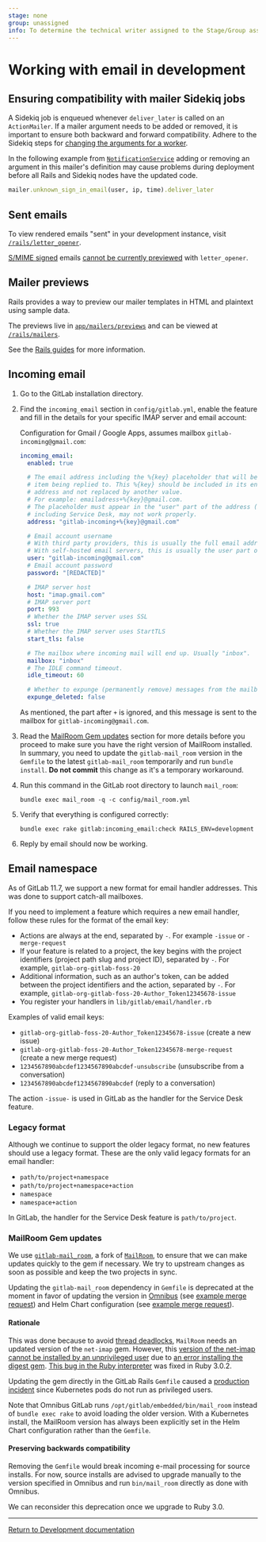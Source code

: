 ```yaml
---
stage: none
group: unassigned
info: To determine the technical writer assigned to the Stage/Group associated with this page, see https://about.gitlab.com/handbook/engineering/ux/technical-writing/#assignments
---
```


# Working with email in development

## Ensuring compatibility with mailer Sidekiq jobs

A Sidekiq job is enqueued whenever `deliver_later` is called on an `ActionMailer`.
If a mailer argument needs to be added or removed, it is important to ensure
both backward and forward compatibility. Adhere to the Sidekiq steps for
[changing the arguments for a worker](sidekiq/compatibility_across_updates.md#changing-the-arguments-for-a-worker).

In the following example from [`NotificationService`](https://gitlab.com/gitlab-org/gitlab/-/blob/33ccb22e4fc271dbaac94b003a7a1a2915a13441/app/services/notification_service.rb#L74)
adding or removing an argument in this mailer's definition may cause problems
during deployment before all Rails and Sidekiq nodes have the updated code.

```ruby
mailer.unknown_sign_in_email(user, ip, time).deliver_later
```

## Sent emails

To view rendered emails "sent" in your development instance, visit
[`/rails/letter_opener`](http://localhost:3000/rails/letter_opener).

[S/MIME signed](../administration/smime_signing_email.md) emails
[cannot be currently previewed](https://github.com/fgrehm/letter_opener_web/issues/96) with
`letter_opener`.

## Mailer previews

Rails provides a way to preview our mailer templates in HTML and plaintext using
sample data.

The previews live in [`app/mailers/previews`](https://gitlab.com/gitlab-org/gitlab-foss/tree/master/app/mailers/previews) and can be viewed at
[`/rails/mailers`](http://localhost:3000/rails/mailers).

See the [Rails guides](https://guides.rubyonrails.org/action_mailer_basics.html#previewing-emails) for more information.

## Incoming email

1. Go to the GitLab installation directory.

1. Find the `incoming_email` section in `config/gitlab.yml`, enable the
   feature and fill in the details for your specific IMAP server and email
   account:

   Configuration for Gmail / Google Apps, assumes mailbox `gitlab-incoming@gmail.com`:

   ```yaml
   incoming_email:
     enabled: true

     # The email address including the %{key} placeholder that will be replaced to reference the
     # item being replied to. This %{key} should be included in its entirety within the email
     # address and not replaced by another value.
     # For example: emailadress+%{key}@gmail.com.
     # The placeholder must appear in the "user" part of the address (before the `@`). It can be omitted but some features,
     # including Service Desk, may not work properly.
     address: "gitlab-incoming+%{key}@gmail.com"

     # Email account username
     # With third party providers, this is usually the full email address.
     # With self-hosted email servers, this is usually the user part of the email address.
     user: "gitlab-incoming@gmail.com"
     # Email account password
     password: "[REDACTED]"

     # IMAP server host
     host: "imap.gmail.com"
     # IMAP server port
     port: 993
     # Whether the IMAP server uses SSL
     ssl: true
     # Whether the IMAP server uses StartTLS
     start_tls: false

     # The mailbox where incoming mail will end up. Usually "inbox".
     mailbox: "inbox"
     # The IDLE command timeout.
     idle_timeout: 60

     # Whether to expunge (permanently remove) messages from the mailbox when they are deleted after delivery
     expunge_deleted: false
   ```

   As mentioned, the part after `+` is ignored, and this message is sent to the mailbox for `gitlab-incoming@gmail.com`.

1. Read the [MailRoom Gem updates](#mailroom-gem-updates) section for more details before you proceed to make sure you have the right version of MailRoom installed. In summary, you need to update the `gitlab-mail_room` version in the `Gemfile` to the latest `gitlab-mail_room` temporarily and run `bundle install`. **Do not commit** this change as it's a temporary workaround.

1. Run this command in the GitLab root directory to launch `mail_room`:

   ```shell
   bundle exec mail_room -q -c config/mail_room.yml
   ```

1. Verify that everything is configured correctly:

   ```shell
   bundle exec rake gitlab:incoming_email:check RAILS_ENV=development
   ```

1. Reply by email should now be working.

## Email namespace

As of GitLab 11.7, we support a new format for email handler addresses. This was done to
support catch-all mailboxes.

If you need to implement a feature which requires a new email handler, follow these rules
for the format of the email key:

- Actions are always at the end, separated by `-`. For example `-issue` or `-merge-request`
- If your feature is related to a project, the key begins with the project identifiers (project path slug
  and project ID), separated by `-`. For example, `gitlab-org-gitlab-foss-20`
- Additional information, such as an author's token, can be added between the project identifiers and
  the action, separated by `-`. For example, `gitlab-org-gitlab-foss-20-Author_Token12345678-issue`
- You register your handlers in `lib/gitlab/email/handler.rb`

Examples of valid email keys:

- `gitlab-org-gitlab-foss-20-Author_Token12345678-issue` (create a new issue)
- `gitlab-org-gitlab-foss-20-Author_Token12345678-merge-request` (create a new merge request)
- `1234567890abcdef1234567890abcdef-unsubscribe` (unsubscribe from a conversation)
- `1234567890abcdef1234567890abcdef` (reply to a conversation)

The action `-issue-` is used in GitLab as the handler for the Service Desk feature.

### Legacy format

Although we continue to support the older legacy format, no new features should use a legacy format.
These are the only valid legacy formats for an email handler:

- `path/to/project+namespace`
- `path/to/project+namespace+action`
- `namespace`
- `namespace+action`

In GitLab, the handler for the Service Desk feature is `path/to/project`.

### MailRoom Gem updates

We use [`gitlab-mail_room`](https://gitlab.com/gitlab-org/gitlab-mail_room), a
fork of [`MailRoom`](https://github.com/tpitale/mail_room/), to ensure
that we can make updates quickly to the gem if necessary. We try to upstream
changes as soon as possible and keep the two projects in sync.

Updating the `gitlab-mail_room` dependency in `Gemfile` is deprecated at
the moment in favor of updating the version in
[Omnibus](https://gitlab.com/gitlab-org/omnibus-gitlab/-/blob/master/config/software/mail_room.rb)
(see [example merge request](https://gitlab.com/gitlab-org/omnibus-gitlab/-/merge_requests/5816))
and Helm Chart configuration (see [example merge request](https://gitlab.com/gitlab-org/build/CNG/-/merge_requests/854)).

#### Rationale

This was done because to avoid [thread deadlocks](https://github.com/ruby/net-imap/issues/14), `MailRoom` needs
an updated version of the `net-imap` gem. However, this [version of the net-imap cannot be installed by an unprivileged
user](https://github.com/ruby/net-imap/issues/14) due to [an error installing the digest
gem](https://github.com/ruby/digest/issues/14). [This bug in the Ruby interpreter](https://bugs.ruby-lang.org/issues/17761) was fixed in Ruby
3.0.2.

Updating the gem directly in the GitLab Rails `Gemfile` caused a [production incident](https://gitlab.com/gitlab-com/gl-infra/production/-/issues/4053)
since Kubernetes pods do not run as privileged users.

Note that Omnibus GitLab runs `/opt/gitlab/embedded/bin/mail_room`
instead of `bundle exec rake` to avoid loading the older version. With a
Kubernetes install, the MailRoom version has always been explicitly set
in the Helm Chart configuration rather than the `Gemfile`.

#### Preserving backwards compatibility

Removing the `Gemfile` would break incoming e-mail processing for source
installs. For now, source installs are advised to upgrade manually to
the version specified in Omnibus and run `bin/mail_room` directly as
done with Omnibus.

We can reconsider this deprecation once we upgrade to Ruby 3.0.

---

[Return to Development documentation](index.md)
